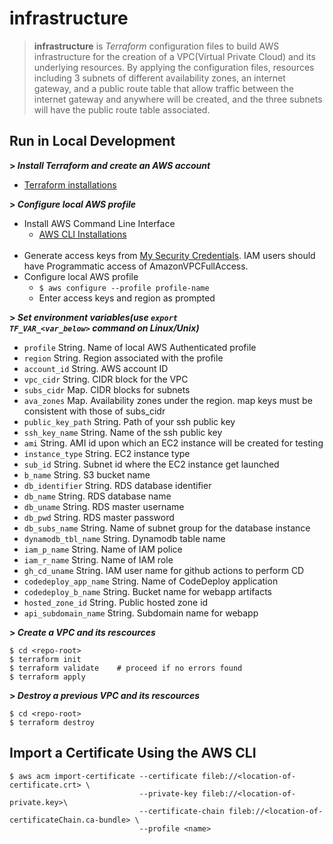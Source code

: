 # infrastructure

> <b>infrastructure</b> is *Terraform* configuration files to build AWS infrastructure for the creation of a VPC(Virtual Private Cloud) and its underlying resources. By applying the configuration files, resources including 3 subnets of different availability zones, an internet gateway, and a public route table that allow traffic between the internet gateway and anywhere will be created, and the three subnets will have the public route table associated. 

## Run in Local Development

**> *Install Terraform and create an AWS account***
* [Terraform installations](https://learn.hashicorp.com/tutorials/terraform/install-cli?in=terraform/aws-get-started)

**> *Configure local AWS profile***
* Install AWS Command Line Interface
  * [AWS CLI Installations](https://docs.aws.amazon.com/cli/latest/userguide/install-linux.html)
  <br>
* Generate access keys from [My Security Credentials](https://console.aws.amazon.com/iam/home?region=us-east-1#/security_credentials). IAM users should have Programmatic access of AmazonVPCFullAccess.
  <br>
* Configure local AWS profile
  * <code>$ aws configure --profile profile-name</code>
  * Enter access keys and region as prompted 

**> *Set environment variables(use <code>export TF_VAR_<var_below></code> command on Linux/Unix)***
* <code>profile</code> String. Name of local AWS Authenticated profile
* <code>region</code> String. Region associated with the profile
* <code>account_id</code> String. AWS account ID
* <code>vpc_cidr</code> String. CIDR block for the VPC
* <code>subs_cidr</code> Map. CIDR blocks for subnets
* <code>ava_zones</code> Map. Availability zones under the region. map keys must be consistent with those of subs_cidr
* <code>public_key_path</code> String. Path of your ssh public key
* <code>ssh_key_name</code> String. Name of the ssh public key
* <code>ami</code> String. AMI id upon which an EC2 instance will be created for testing
* <code>instance_type</code> String. EC2 instance type
* <code>sub_id</code> String. Subnet id where the EC2 instance get launched
* <code>b_name</code> String. S3 bucket name
* <code>db_identifier</code> String. RDS database identifier
* <code>db_name</code> String. RDS database name
* <code>db_uname</code> String. RDS master username
* <code>db_pwd</code> String. RDS master password
* <code>db_subs_name</code> String. Name of subnet group for the database instance
* <code>dynamodb_tbl_name</code> String. Dynamodb table name
* <code>iam_p_name</code> String. Name of IAM police
* <code>iam_r_name</code> String. Name of IAM role
* <code>gh_cd_uname</code> String. IAM user name for github actions to perform CD
* <code>codedeploy_app_name</code> String. Name of CodeDeploy application
* <code>codedeploy_b_name</code> String. Bucket name for webapp artifacts
* <code>hosted_zone_id</code> String. Public hosted zone id
* <code>api_subdomain_name</code> String. Subdomain name for webapp

**> *Create a VPC and its rescources***

    $ cd <repo-root>
    $ terraform init
    $ terraform validate    # proceed if no errors found
    $ terraform apply  

**> *Destroy a previous VPC and its rescources***
    
    $ cd <repo-root>
    $ terraform destroy
    

## Import a Certificate Using the AWS CLI
    $ aws acm import-certificate --certificate fileb://<location-of-certificate.crt> \
                                 --private-key fileb://<location-of-private.key>\ 
                                 --certificate-chain fileb://<location-of-certificateChain.ca-bundle> \
                                 --profile <name>
                                 	